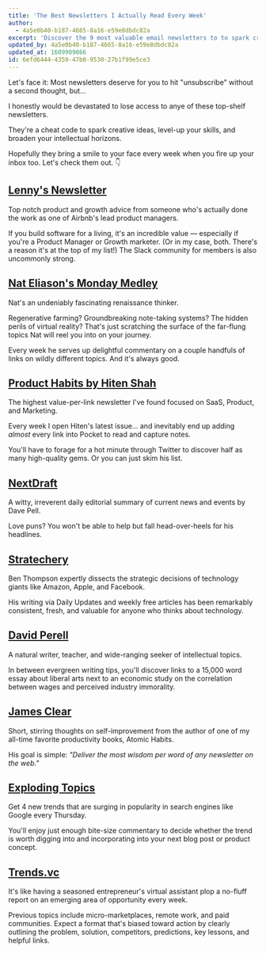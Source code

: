 ```yaml
---
title: 'The Best Newsletters I Actually Read Every Week'
author:
  - 4a5e0b40-b187-4665-8a16-e59e8dbdc82a
excerpt: 'Discover the 9 most valuable email newsletters to to spark creative ideas and level-up your skills in 2021.'
updated_by: 4a5e0b40-b187-4665-8a16-e59e8dbdc82a
updated_at: 1609909866
id: 6efd6444-4359-47b0-9530-27b1f99e5ce3
---
```

Let's face it: Most newsletters deserve for you to hit "unsubscribe" without a second thought, but...

I honestly would be devastated to lose access to anye of these top-shelf newsletters.

They're a cheat code to spark creative ideas, level-up your skills, and broaden your intellectual horizons. 

Hopefully they bring a smile to your face every week when you fire up your inbox too. Let's check them out. 👇


## [Lenny's Newsletter](https://www.lennyrachitsky.com/) 
Top notch product and growth advice from someone who's actually done the work as one of Airbnb's lead product managers. 

If you build software for a living, it's an incredible value — especially if you're a Product Manager or Growth marketer. (Or in my case, both. There's a reason it's at the top of my list!)  The Slack community for members is also uncommonly strong.

## [Nat Eliason's Monday Medley](https://www.nateliason.com/join) 
Nat's an undeniably fascinating renaissance thinker.

Regenerative farming? Groundbreaking note-taking systems? The hidden perils of virtual reality? That's just scratching the surface of the far-flung topics Nat will reel you into on your journey.

Every week he serves up delightful commentary on a couple handfuls of links on wildly different topics. And it's always good.

## [Product Habits by Hiten Shah](https://producthabits.com/) 
The highest value-per-link newsletter I've found focused on SaaS, Product, and Marketing. 

Every week I open Hiten's latest issue... and inevitably end up adding *almost* every link into Pocket to read and capture notes. 

You'll have to forage for a hot minute through Twitter to discover half as many high-quality gems. Or you can just skim his list.

## [NextDraft](https://nextdraft.com/) 
A witty, irreverent daily editorial summary of current news and events by Dave Pell. 

Love puns? You won't be able to help but fall head-over-heels for his headlines.

## [Stratechery](https://stratechery.com/) 
Ben Thompson expertly dissects the strategic decisions of technology giants like Amazon, Apple, and Facebook. 

His writing via Daily Updates and weekly free articles has been remarkably consistent, fresh, and valuable for anyone who thinks about technology. 

## [David Perell](https://perell.com/newsletter/) 
A natural writer, teacher, and wide-ranging seeker of intellectual topics. 

In between evergreen writing tips, you'll discover links to a 15,000 word essay about liberal arts next to an economic study on the correlation between wages and perceived industry immorality.

## [James Clear](https://jamesclear.com/newsletter) 
Short, stirring thoughts on self-improvement from the author of one of my all-time favorite productivity books, Atomic Habits. 

His goal is simple: *"Deliver the most wisdom per word of any newsletter on the web."*

## [Exploding Topics](https://explodingtopics.com/) 
Get 4 new trends that are surging in popularity in search engines like Google every Thursday. 

You'll enjoy just enough bite-size commentary to decide whether the trend is worth digging into and incorporating into your next blog post or product concept.

## [Trends.vc](https://join.trends.vc/) 
It's like having a seasoned entrepreneur's virtual assistant plop a no-fluff report on an emerging area of opportunity every week. 

Previous topics include micro-marketplaces, remote work, and paid communities. Expect a format that's biased toward action by clearly outlining the problem, solution, competitors, predictions, key lessons, and helpful links.